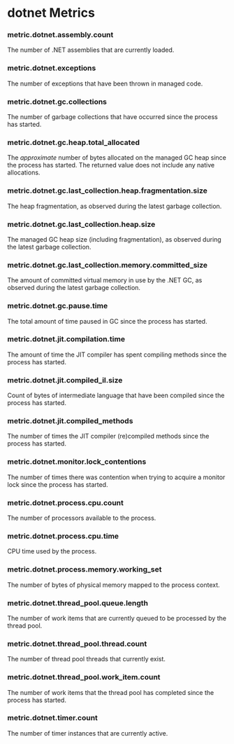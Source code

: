 # dotnet Metrics
### metric.dotnet.assembly.count

The number of .NET assemblies that are currently loaded.


### metric.dotnet.exceptions

The number of exceptions that have been thrown in managed code.


### metric.dotnet.gc.collections

The number of garbage collections that have occurred since the process has started.


### metric.dotnet.gc.heap.total_allocated

The *approximate* number of bytes allocated on the managed GC heap since the process has started. The returned value does not include any native allocations.



### metric.dotnet.gc.last_collection.heap.fragmentation.size

The heap fragmentation, as observed during the latest garbage collection.



### metric.dotnet.gc.last_collection.heap.size

The managed GC heap size (including fragmentation), as observed during the latest garbage collection.



### metric.dotnet.gc.last_collection.memory.committed_size

The amount of committed virtual memory in use by the .NET GC, as observed during the latest garbage collection.



### metric.dotnet.gc.pause.time

The total amount of time paused in GC since the process has started.


### metric.dotnet.jit.compilation.time

The amount of time the JIT compiler has spent compiling methods since the process has started.



### metric.dotnet.jit.compiled_il.size

Count of bytes of intermediate language that have been compiled since the process has started.


### metric.dotnet.jit.compiled_methods

The number of times the JIT compiler (re)compiled methods since the process has started.



### metric.dotnet.monitor.lock_contentions

The number of times there was contention when trying to acquire a monitor lock since the process has started.



### metric.dotnet.process.cpu.count

The number of processors available to the process.


### metric.dotnet.process.cpu.time

CPU time used by the process.


### metric.dotnet.process.memory.working_set

The number of bytes of physical memory mapped to the process context.


### metric.dotnet.thread_pool.queue.length

The number of work items that are currently queued to be processed by the thread pool.



### metric.dotnet.thread_pool.thread.count

The number of thread pool threads that currently exist.


### metric.dotnet.thread_pool.work_item.count

The number of work items that the thread pool has completed since the process has started.



### metric.dotnet.timer.count

The number of timer instances that are currently active.


